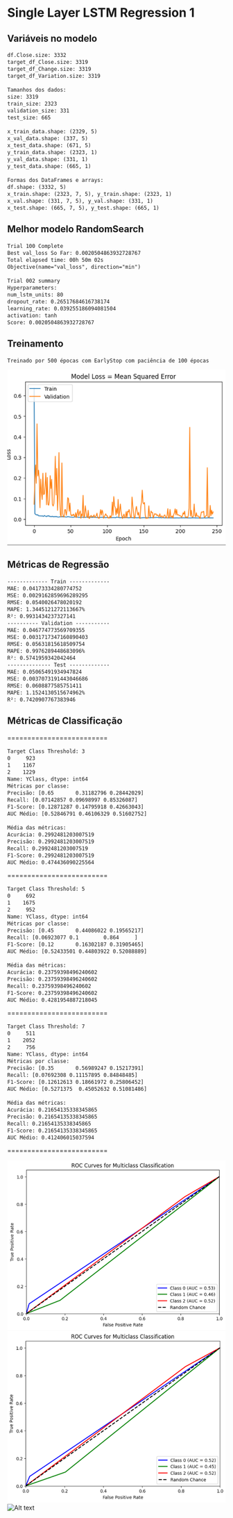 # Single Layer LSTM Regression 1

## Variáveis no modelo 
    df.Close.size: 3332
    target_df_Close.size: 3319
    target_df_Change.size: 3319
    target_df_Variation.size: 3319

    Tamanhos dos dados:
    size: 3319
    train_size: 2323
    validation_size: 331
    test_size: 665

    x_train_data.shape: (2329, 5)
    x_val_data.shape: (337, 5)
    x_test_data.shape: (671, 5)
    y_train_data.shape: (2323, 1)
    y_val_data.shape: (331, 1)
    y_test_data.shape: (665, 1)

    Formas dos DataFrames e arrays:
    df.shape: (3332, 5)
    x_train.shape: (2323, 7, 5), y_train.shape: (2323, 1)
    x_val.shape: (331, 7, 5), y_val.shape: (331, 1)
    x_test.shape: (665, 7, 5), y_test.shape: (665, 1)

## Melhor modelo RandomSearch
    Trial 100 Complete 
    Best val_loss So Far: 0.0020504863932728767
    Total elapsed time: 00h 50m 02s
    Objective(name="val_loss", direction="min")

    Trial 002 summary
    Hyperparameters:
    num_lstm_units: 80
    dropout_rate: 0.26517684616738174
    learning_rate: 0.039255186094081504
    activation: tanh
    Score: 0.0020504863932728767

## Treinamento 
    Treinado por 500 épocas com EarlyStop com paciência de 100 épocas
![Alt text](./img/loss8.png)
## Métricas de Regressão

    ------------- Train -------------
    MAE: 0.04173334280774752
    MSE: 0.0029162859696289295
    RMSE: 0.0540026478020192
    MAPE: 1.3445121272113667%
    R²: 0.9931434237327141
    ---------- Validation -----------
    MAE: 0.046774773569709355
    MSE: 0.0031717347160890403
    RMSE: 0.05631815618509754
    MAPE: 0.9976289448683096%
    R²: 0.5741959342042464
    -------------- Test -------------
    MAE: 0.05065491934947824
    MSE: 0.0037073191443046686
    RMSE: 0.0608877585751411
    MAPE: 1.1524130515674962%
    R²: 0.7420907767383946

## Métricas de Classificação
=========================

    Target Class Threshold: 3
    0     923
    1    1167
    2    1229
    Name: YClass, dtype: int64
    Métricas por classe:
    Precisão: [0.65       0.31182796 0.28442029]
    Recall: [0.07142857 0.09698997 0.85326087]
    F1-Score: [0.12871287 0.14795918 0.42663043]
    AUC Médio: [0.52846791 0.46106329 0.51602752]

    Média das métricas:
    Acurácia: 0.2992481203007519
    Precisão: 0.2992481203007519
    Recall: 0.2992481203007519
    F1-Score: 0.2992481203007519
    AUC Médio: 0.474436090225564
=========================

    Target Class Threshold: 5
    0     692
    1    1675
    2     952
    Name: YClass, dtype: int64
    Métricas por classe:
    Precisão: [0.45       0.44086022 0.19565217]
    Recall: [0.06923077 0.1        0.864     ]
    F1-Score: [0.12       0.16302187 0.31905465]
    AUC Médio: [0.52433501 0.44803922 0.52088889]

    Média das métricas:
    Acurácia: 0.23759398496240602
    Precisão: 0.23759398496240602
    Recall: 0.23759398496240602
    F1-Score: 0.23759398496240602
    AUC Médio: 0.4281954887218045
=========================

    Target Class Threshold: 7
    0     511
    1    2052
    2     756
    Name: YClass, dtype: int64
    Métricas por classe:
    Precisão: [0.35       0.56989247 0.15217391]
    Recall: [0.07692308 0.11157895 0.84848485]
    F1-Score: [0.12612613 0.18661972 0.25806452]
    AUC Médio: [0.5271375  0.45052632 0.51081486]

    Média das métricas:
    Acurácia: 0.21654135338345865
    Precisão: 0.21654135338345865
    Recall: 0.21654135338345865
    F1-Score: 0.21654135338345865
    AUC Médio: 0.412406015037594
=========================

![Alt text](./img/8auc_threshold3.png)
![Alt text](./img/8auc_threshold5.png)
![Alt text](./img/8auc_threshold7.png)
